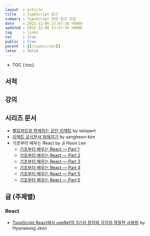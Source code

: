 ```yaml
---
layout  : article
title   : TypeScript 링크
summary : TypeScript 관련 링크 모음
date    : 2022-12-06 13:47:38 +0900
updated : 2022-12-06 13:47:38 +0900
tag     : links
toc     : true
public  : true
parent  : [[/typescript]]
latex   : false
---
```

* TOC
{:toc}

## 서적

## 강의

## 시리즈 문서

* [벨로퍼트와 함께하는 모던 리액트](https://react.vlpt.us) by velopert
* [리액트 공식문서 파헤치기](https://github.com/sangheon-kim/React-docs-analyze?fbclid=IwAR1Dahe3BqXPXBa6vEkj7iPdEvlW6V2jmKPXqs6_af_qboTpH_cyojO91D4) by sangheon-kim
* 기초부터 배우는 React by Ji Hoon Lee
    * [기초부터 배우는 React — Part 1](https://medium.com/wasd/기초부터-배우는-react-js-1531b18f7bb2)
    * [기초부터 배우는 React — Part 2](https://medium.com/wasd/기초부터-배우는-react-js-2-f0e8d4a55740)
    * [기초부터 배우는 React — Part 3](https://medium.com/wasd/기초부터-배우는-react-part-3-a76a727447d3)
    * [기초부터 배우는 React — Part 4](https://medium.com/wasd/기초부터-배우는-react-part-4-64164239179f)
    * [기초부터 배우는 React — Part 5](https://medium.com/wasd/기초부터-배우는-react-part-5-77e997cf597)
    * [기초부터 배우는 React — Part 5](https://medium.com/wasd/기초부터-배우는-react-part-6-5bb4b072621a)

## 글 (주제별)

### React

* [TypeScript React에서 useRef의 3가지 정의와 각각의 적절한 사용법](https://driip.me/7126d5d5-1937-44a8-98ed-f9065a7c35b5) by Hyunseung Jeon
